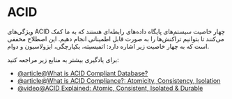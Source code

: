# ACID

ویژگی‌های ACID چهار خاصیت سیستم‌های پایگاه داده‌های رابطه‌ای هستند که به ما کمک می‌کنند تا بتوانیم تراکنش‌ها را به صورت قابل اطمینانی انجام دهیم. این اصطلاح مخففی است که به چهار خاصیت زیر اشاره دارد: اتمیسیته، یکپارچگی، ایزولاسیون و دوام.

برای یادگیری بیشتر به منابع زیر مراجعه کنید:

- [@article@What is ACID Compliant Database?](https://retool.com/blog/whats-an-acid-compliant-database/)
- [@article@What is ACID Compliance?: Atomicity, Consistency, Isolation](https://fauna.com/blog/what-is-acid-compliance-atomicity-consistency-isolation)
- [@video@ACID Explained: Atomic, Consistent, Isolated & Durable](https://www.youtube.com/watch?v=yaQ5YMWkxq4)
